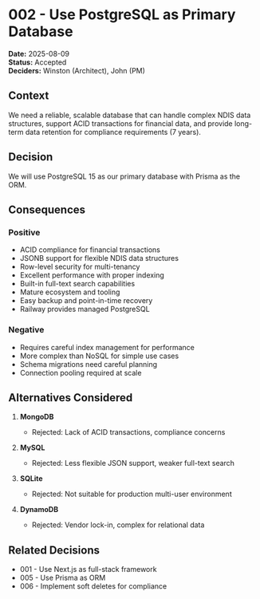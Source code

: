 # 002 - Use PostgreSQL as Primary Database

**Date:** 2025-08-09  
**Status:** Accepted  
**Deciders:** Winston (Architect), John (PM)  

## Context
We need a reliable, scalable database that can handle complex NDIS data structures, support ACID transactions for financial data, and provide long-term data retention for compliance requirements (7 years).

## Decision
We will use PostgreSQL 15 as our primary database with Prisma as the ORM.

## Consequences
### Positive
- ACID compliance for financial transactions
- JSONB support for flexible NDIS data structures
- Row-level security for multi-tenancy
- Excellent performance with proper indexing
- Built-in full-text search capabilities
- Mature ecosystem and tooling
- Easy backup and point-in-time recovery
- Railway provides managed PostgreSQL

### Negative
- Requires careful index management for performance
- More complex than NoSQL for simple use cases
- Schema migrations need careful planning
- Connection pooling required at scale

## Alternatives Considered
1. **MongoDB**
   - Rejected: Lack of ACID transactions, compliance concerns
   
2. **MySQL**
   - Rejected: Less flexible JSON support, weaker full-text search
   
3. **SQLite**
   - Rejected: Not suitable for production multi-user environment
   
4. **DynamoDB**
   - Rejected: Vendor lock-in, complex for relational data

## Related Decisions
- 001 - Use Next.js as full-stack framework
- 005 - Use Prisma as ORM
- 006 - Implement soft deletes for compliance